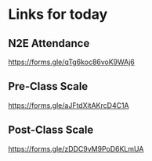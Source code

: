 # Links for today

## N2E Attendance
https://forms.gle/qTg6koc86voK9WAj6

## Pre-Class Scale
https://forms.gle/aJFtdXitAKrcD4C1A

## Post-Class Scale
https://forms.gle/zDDC9vM9PoD6KLmUA 
